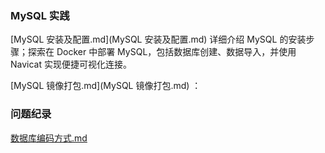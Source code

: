 ### MySQL 实践

 [MySQL 安装及配置.md](MySQL 安装及配置.md)  详细介绍 MySQL 的安装步骤；探索在 Docker 中部署 MySQL，包括数据库创建、数据导入，并使用 Navicat 实现便捷可视化连接。

 [MySQL 镜像打包.md](MySQL 镜像打包.md) ：





### 问题纪录

 [数据库编码方式.md](数据库编码方式.md) 